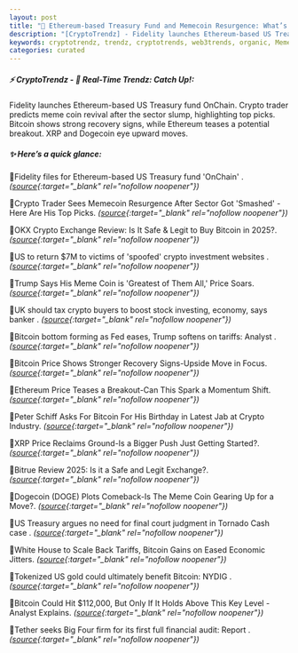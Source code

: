 ```yaml
---
layout: post
title: "🌅 Ethereum-based Treasury Fund and Memecoin Resurgence: What’s Next?"
description: "[CryptoTrendz] - Fidelity launches Ethereum-based US Treasury fund OnChain. Crypto trader predicts meme coin revival after the sector slump, highlighting top picks. Bitcoin shows strong recovery signs, while Ethereum teases a potential breakout. XRP and Dogecoin eye upward moves."
keywords: cryptotrendz, trendz, cryptotrends, web3trends, organic, Memecoin, Crypto, Bitcoin, Analyst, Trump
categories: curated
---
```


##### ⚡ CryptoTrendz - 📌 *Real-Time Trendz: Catch Up!:*

Fidelity launches Ethereum-based US Treasury fund OnChain. Crypto trader predicts meme coin revival after the sector slump, highlighting top picks. Bitcoin shows strong recovery signs, while Ethereum teases a potential breakout. XRP and Dogecoin eye upward moves.

##### ✨ *Here’s a quick glance:*


🔹Fidelity files for Ethereum-based US Treasury fund 'OnChain' . *([source](https://s.avyag.com/7aor){:target="_blank" rel="nofollow noopener"})*

🔹Crypto Trader Sees Memecoin Resurgence After Sector Got 'Smashed' - Here Are His Top Picks. *([source](https://s.avyag.com/689i){:target="_blank" rel="nofollow noopener"})*

🔹OKX Crypto Exchange Review: Is It Safe & Legit to Buy Bitcoin in 2025?. *([source](https://s.avyag.com/20h3){:target="_blank" rel="nofollow noopener"})*

🔹US to return $7M to victims of 'spoofed' crypto investment websites . *([source](https://s.avyag.com/7anl){:target="_blank" rel="nofollow noopener"})*

🔹Trump Says His Meme Coin is 'Greatest of Them All,' Price Soars. *([source](https://s.avyag.com/gp14){:target="_blank" rel="nofollow noopener"})*

🔹UK should tax crypto buyers to boost stock investing, economy, says banker . *([source](https://s.avyag.com/3pfr){:target="_blank" rel="nofollow noopener"})*

🔹Bitcoin bottom forming as Fed eases, Trump softens on tariffs: Analyst . *([source](https://s.avyag.com/qp7n){:target="_blank" rel="nofollow noopener"})*

🔹Bitcoin Price Shows Stronger Recovery Signs-Upside Move in Focus. *([source](https://s.avyag.com/p5u9){:target="_blank" rel="nofollow noopener"})*

🔹Ethereum Price Teases a Breakout-Can This Spark a Momentum Shift. *([source](https://s.avyag.com/fag3){:target="_blank" rel="nofollow noopener"})*

🔹Peter Schiff Asks For Bitcoin For His Birthday in Latest Jab at Crypto Industry. *([source](https://s.avyag.com/a2nt){:target="_blank" rel="nofollow noopener"})*

🔹XRP Price Reclaims Ground-Is a Bigger Push Just Getting Started?. *([source](https://s.avyag.com/yboj){:target="_blank" rel="nofollow noopener"})*

🔹Bitrue Review 2025: Is it a Safe and Legit Exchange?. *([source](https://s.avyag.com/4mqh){:target="_blank" rel="nofollow noopener"})*

🔹Dogecoin (DOGE) Plots Comeback-Is The Meme Coin Gearing Up for a Move?. *([source](https://s.avyag.com/7tyz){:target="_blank" rel="nofollow noopener"})*

🔹US Treasury argues no need for final court judgment in Tornado Cash case . *([source](https://s.avyag.com/0qkx){:target="_blank" rel="nofollow noopener"})*

🔹White House to Scale Back Tariffs, Bitcoin Gains on Eased Economic Jitters. *([source](https://s.avyag.com/p6q7){:target="_blank" rel="nofollow noopener"})*

🔹Tokenized US gold could ultimately benefit Bitcoin: NYDIG . *([source](https://s.avyag.com/4skg){:target="_blank" rel="nofollow noopener"})*

🔹Bitcoin Could Hit $112,000, But Only If It Holds Above This Key Level - Analyst Explains. *([source](https://s.avyag.com/va38){:target="_blank" rel="nofollow noopener"})*

🔹Tether seeks Big Four firm for its first full financial audit: Report . *([source](https://s.avyag.com/zu5u){:target="_blank" rel="nofollow noopener"})*
